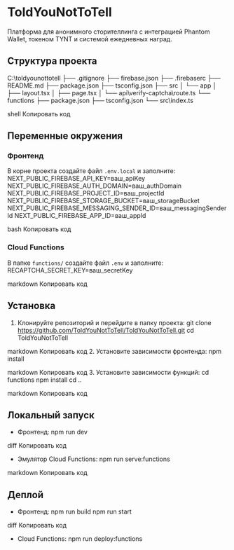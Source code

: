 # ToldYouNotToTell

Платформа для анонимного сторителлинга с интеграцией Phantom Wallet, токеном TYNT и системой ежедневных наград.

## Структура проекта

C:\toldyounottotell ├── .gitignore ├── firebase.json ├── .firebaserc ├── README.md ├── package.json ├── tsconfig.json ├── src
│ └── app
│ ├── layout.tsx │ ├── page.tsx │ └── api\verify-captcha\route.ts └── functions
├── package.json ├── tsconfig.json └── src\index.ts

shell
Копировать код

## Переменные окружения

### Фронтенд

В корне проекта создайте файл `.env.local` и заполните:
NEXT_PUBLIC_FIREBASE_API_KEY=ваш_apiKey NEXT_PUBLIC_FIREBASE_AUTH_DOMAIN=ваш_authDomain NEXT_PUBLIC_FIREBASE_PROJECT_ID=ваш_projectId NEXT_PUBLIC_FIREBASE_STORAGE_BUCKET=ваш_storageBucket NEXT_PUBLIC_FIREBASE_MESSAGING_SENDER_ID=ваш_messagingSenderId NEXT_PUBLIC_FIREBASE_APP_ID=ваш_appId

bash
Копировать код

### Cloud Functions

В папке `functions/` создайте файл `.env` и заполните:
RECAPTCHA_SECRET_KEY=ваш_secretKey

markdown
Копировать код

## Установка

1. Клонируйте репозиторий и перейдите в папку проекта:
   git clone https://github.com/ToldYouNotToTell/ToldYouNotToTell.git cd ToldYouNotToTell

markdown
Копировать код 2. Установите зависимости фронтенда:
npm install

markdown
Копировать код 3. Установите зависимости функций:
cd functions npm install cd ..

markdown
Копировать код

## Локальный запуск

- Фронтенд:
  npm run dev

diff
Копировать код

- Эмулятор Cloud Functions:
  npm run serve:functions

markdown
Копировать код

## Деплой

- Фронтенд:
  npm run build npm run start

diff
Копировать код

- Cloud Functions:
  npm run deploy:functions
